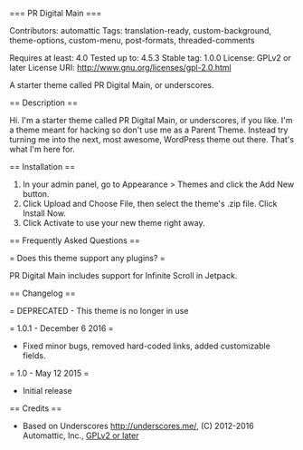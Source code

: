 === PR Digital Main ===

Contributors: automattic
Tags: translation-ready, custom-background, theme-options, custom-menu, post-formats, threaded-comments

Requires at least: 4.0
Tested up to: 4.5.3
Stable tag: 1.0.0
License: GPLv2 or later
License URI: http://www.gnu.org/licenses/gpl-2.0.html

A starter theme called PR Digital Main, or underscores.

== Description ==

Hi. I'm a starter theme called PR Digital Main, or underscores, if you like. I'm a theme meant for hacking so don't use me as a Parent Theme. Instead try turning me into the next, most awesome, WordPress theme out there. That's what I'm here for.

== Installation ==

1. In your admin panel, go to Appearance > Themes and click the Add New button.
2. Click Upload and Choose File, then select the theme's .zip file. Click Install Now.
3. Click Activate to use your new theme right away.

== Frequently Asked Questions ==

= Does this theme support any plugins? =

PR Digital Main includes support for Infinite Scroll in Jetpack.

== Changelog ==

= DEPRECATED - This theme is no longer in use

= 1.0.1 - December 6 2016 =
* Fixed minor bugs, removed hard-coded links, added customizable fields.

= 1.0 - May 12 2015 =
* Initial release

== Credits ==

* Based on Underscores http://underscores.me/, (C) 2012-2016 Automattic, Inc., [GPLv2 or later](https://www.gnu.org/licenses/gpl-2.0.html)
